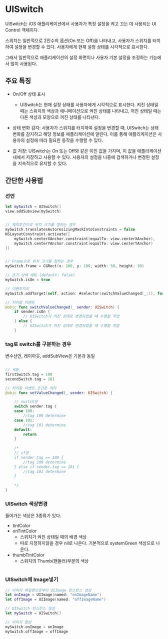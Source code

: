 # UISwitch
UISwitch는 iOS 애플리케이션에서 사용자가 특정 설정을 켜고 끄는 데 사용되는 UI Control 객체이다.

스위치는 일반적으로 2진수의 옵션(On 또는 Off)을 나타내고, 사용자가 스위치를 터치하여 설정을 변경할 수 있다.
사용자에게 현재 설정 상태를 시각적으로 표시한다. 

그래서 일반적으로 애플리케이션의 설정 화면이나 사용자 기본 설정을 조정하는 기능에서 많이 사용된다.

## 주요 특징

- On/Off 상태 표시
    - UISwitch는 현재 설정 상태를 사용자에게 시각적으로 표시한다. 켜진 상태일 때는 스위치의 색상과 애니메이션으로 켜진 상태를 나타내고, 꺼진 상태일 때는 다른 색상과 모양으로 꺼진 상태를 나타낸다.

- 상태 변화 감지: 사용자가 스위치를 터치하여 설정을 변경할 때, UISwitch는 상태 변화를 감지하고 해당 정보를 애플리케이션에 알린다. 이를 통해 애플리케이션은 사용자의 설정에 따라 필요한 동작을 수행할 수 있다.

- 값 저장: UISwitch는 On 또는 Off와 같은 이진 값을 가지며, 이 값을 애플리케이션 내에서 저장하고 사용할 수 있다. 사용자의 설정을 나중에 검색하거나 변경된 설정을 지속적으로 유지할 수 있다.


## 간단한 사용법

### 선언

```swift
let mySwitch = UISwitch()
view.addSubview(mySwitch)


// 제약조건으로 위치 크기를 정하는 경우
mySwitch.translatesAutoresizingMaskIntoConstraints = false
NSLayoutConstraint.activate([
    mySwitch.centerXAnchor.constraint(equalTo: view.centerXAnchor),
    mySwitch.centerYAnchor.constraint(equalTo: view.centerYAnchor)
])


// Frame으로 위치 크기를 정하는 경우
mySwitch.frame = CGRect(x: 100, y: 100, width: 50, height: 30)

// 초기 상태 세팅 (default: false)
mySwitch.isOn = true

// 이벤트처리
mySwitch.addTarget(self, action: #selector(switchValueChanged(_:)), for: .valueChanged)

// 처리할 이벤트
@objc func switchValueChanged(_ sender: UISwitch) {
    if sender.isOn {
        // UISwitch가 켜진 상태로 변경되었을 때 수행할 작업
    } else {
        // UISwitch가 꺼진 상태로 변경되었을 때 수행할 작업
    }
```
### tag로 switch를 구분하는 경우
변수선언, 레이아웃, addSubView은 기본과 동일
```swift

// 세팅
firstSwitch.tag = 100
secondSwitch.tag = 101

// 처리할 이벤트 조건문 처리
@objc func setValueChanged(_ sender: UISwitch) {

    // switch문
    switch sender.tag {
    case 100:
        //tag 100 determine
    case 101:
        //tag 101 determine
    default:
        return
    }
    
    /* 
    // if문
    if sender.tag == 100 {
        //tag 100 determine
    } else if sender.tag == 101 {
        //tag 101 determine
    }
    
    */
}
```

### UISwitch 색상변경
들어가는 색상은 3종류가 있다.
- tintColor
- onTintColor
    - 스위치가 켜진 상태일 때의 배경 색상
    - 따로 지정하지않을 경우 nil로 나온다. 기본적으로 systemGreen 색상으로 나온다.
- thumbTintColor
    - 스위치의 Thumb(핸들러)부분의 색상


```swift
```

### UISwitch에 Image넣기

```swift
// 이미지 파일명으로부터 UIImage 인스턴스 생성
let onImage = UIImage(named: "onImageName")
let offImage = UIImage(named: "offImageName")

// UISwitch 인스턴스 생성
let mySwitch = UISwitch()

// 이미지 할당
mySwitch.onImage = onImage
mySwitch.offImage = offImage
```
